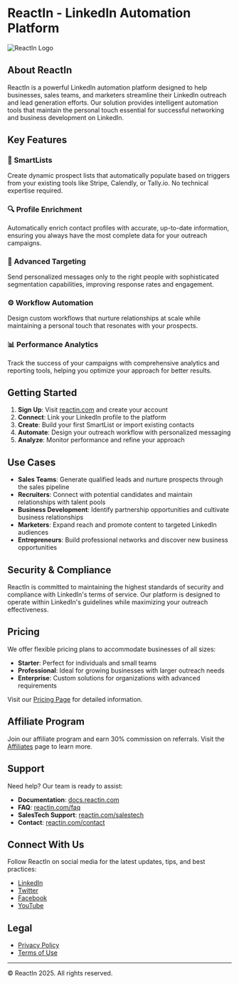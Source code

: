 # ReactIn - LinkedIn Automation Platform

![ReactIn Logo](https://reactin.com/images/logo.png)

## About ReactIn

ReactIn is a powerful LinkedIn automation platform designed to help businesses, sales teams, and marketers streamline their LinkedIn outreach and lead generation efforts. Our solution provides intelligent automation tools that maintain the personal touch essential for successful networking and business development on LinkedIn.

## Key Features

### 🚀 SmartLists
Create dynamic prospect lists that automatically populate based on triggers from your existing tools like Stripe, Calendly, or Tally.io. No technical expertise required.

### 🔍 Profile Enrichment
Automatically enrich contact profiles with accurate, up-to-date information, ensuring you always have the most complete data for your outreach campaigns.

### 🎯 Advanced Targeting
Send personalized messages only to the right people with sophisticated segmentation capabilities, improving response rates and engagement.

### ⚙️ Workflow Automation
Design custom workflows that nurture relationships at scale while maintaining a personal touch that resonates with your prospects.

### 📊 Performance Analytics
Track the success of your campaigns with comprehensive analytics and reporting tools, helping you optimize your approach for better results.

## Getting Started

1. **Sign Up**: Visit [reactin.com](https://reactin.com) and create your account
2. **Connect**: Link your LinkedIn profile to the platform
3. **Create**: Build your first SmartList or import existing contacts
4. **Automate**: Design your outreach workflow with personalized messaging
5. **Analyze**: Monitor performance and refine your approach

## Use Cases

- **Sales Teams**: Generate qualified leads and nurture prospects through the sales pipeline
- **Recruiters**: Connect with potential candidates and maintain relationships with talent pools
- **Business Development**: Identify partnership opportunities and cultivate business relationships
- **Marketers**: Expand reach and promote content to targeted LinkedIn audiences
- **Entrepreneurs**: Build professional networks and discover new business opportunities

## Security & Compliance

ReactIn is committed to maintaining the highest standards of security and compliance with LinkedIn's terms of service. Our platform is designed to operate within LinkedIn's guidelines while maximizing your outreach effectiveness.

## Pricing

We offer flexible pricing plans to accommodate businesses of all sizes:

- **Starter**: Perfect for individuals and small teams
- **Professional**: Ideal for growing businesses with larger outreach needs
- **Enterprise**: Custom solutions for organizations with advanced requirements

Visit our [Pricing Page](https://reactin.com/pricing) for detailed information.

## Affiliate Program

Join our affiliate program and earn 30% commission on referrals. Visit the [Affiliates](https://reactin.com/affiliates) page to learn more.

## Support

Need help? Our team is ready to assist:

- **Documentation**: [docs.reactin.com](https://docs.reactin.com)
- **FAQ**: [reactin.com/faq](https://reactin.com/faq)
- **SalesTech Support**: [reactin.com/salestech](https://reactin.com/salestech)
- **Contact**: [reactin.com/contact](https://reactin.com/contact)

## Connect With Us

Follow ReactIn on social media for the latest updates, tips, and best practices:

- [LinkedIn](https://linkedin.com/company/reactin)
- [Twitter](https://twitter.com/reactinapp)
- [Facebook](https://facebook.com/reactinapp)
- [YouTube](https://youtube.com/c/reactin)

## Legal

- [Privacy Policy](https://reactin.com/privacy)
- [Terms of Use](https://reactin.com/terms)

---

© ReactIn 2025. All rights reserved.